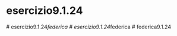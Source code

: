 # esercizio9.1.24
#   e s e r c i z i o 9 . 1 . 2 4 _ f e d e r i c a  
 #   e s e r c i z i o 9 . 1 . 2 4 _ f e d e r i c a  
 #   f e d e r i c a 9 . 1 . 2 4  
 